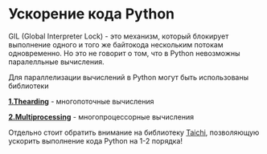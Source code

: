 # Ускорение кода Python
GIL (Global Interpreter Lock) - это механизм, который блокирует выполнение одного и того же байтокода нескольким потокам одновременно. 
Но это не говорит о том, что в Python невозможны паралелльные вычисления. 

Для параллелизации вычислений в Python могут быть использованы библиотеки

[**1.Thearding**](https://github.com/devFF/FindJob/tree/main/Acceleration/Thearding) - многопоточные вычисления

[**2.Multiprocessing**](https://github.com/devFF/FindJob/tree/main/Acceleration/Multiprocessing) - многопроцессорные вычисления

Отдельно стоит обратить внимание на библиотеку [Taichi](https://github.com/devFF/FindJob/tree/main/Acceleration/Taichi), позволяющую ускорить выполнение кода Python на 1-2 порядка!



